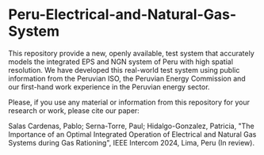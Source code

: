 # Peru-Electrical-and-Natural-Gas-System

This repository provide a new, openly available, test system that accurately models the integrated EPS and NGN system of Peru with high spatial resolution. We have developed this real-world test system using public information from the Peruvian ISO, the Peruvian Energy Commission and our first-hand work experience in the Peruvian energy sector. 

Please, if you use any material or information from this repository for your research or work, please cite our paper:

Salas Cardenas, Pablo; Serna-Torre, Paul; Hidalgo-Gonzalez, Patricia, "The Importance of an Optimal Integrated Operation of Electrical and Natural Gas Systems during Gas Rationing", IEEE Intercom 2024, Lima, Peru (In review).
